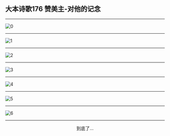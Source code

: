
## 大本诗歌176 赞美主-对他的记念
        
<div id="aplayer0"></div>

<div id="aplayer1"></div>

<div id="aplayer2"></div>

---

<img alt="0" data-original="https://cdn.jsdelivr.net/gh/k34869/shi/data/d0170/0">

---

<img alt="1" data-original="https://cdn.jsdelivr.net/gh/k34869/shi/data/d0170/1">

---

<img alt="2" data-original="https://cdn.jsdelivr.net/gh/k34869/shi/data/d0170/2">

---

<img alt="3" data-original="https://cdn.jsdelivr.net/gh/k34869/shi/data/d0170/3">

---

<img alt="4" data-original="https://cdn.jsdelivr.net/gh/k34869/shi/data/d0170/4">

---

<img alt="5" data-original="https://cdn.jsdelivr.net/gh/k34869/shi/data/d0170/5">

---

<img alt="6" data-original="https://cdn.jsdelivr.net/gh/k34869/shi/data/d0170/6">

---

<p style="text-align: center">到底了...</p>

<script src="/js/dist-view.js"></script>

<script>
MAIN.id = 'd0170';
        
const ap0 = new APlayer({
    container: document.getElementById('aplayer0'),
    volume: 1,
    loop: 'none',
    preload: 'none',
    audio: [{
        name: 'D176.mp3',
        artist: '大本诗歌',
        url: 'https://res.wx.qq.com/voice/getvoice?mediaid=MzI0NTk3MDM5M18yMjQ3NTIwODA1',
        cover: '/favicon'
    }]
});
const ap1 = new APlayer({
    container: document.getElementById('aplayer1'),
    volume: 1,
    loop: 'none',
    preload: 'none',
    audio: [{
        name: 'D176第一节领唱.mp3',
        artist: '大本诗歌',
        url: 'https://res.wx.qq.com/voice/getvoice?mediaid=MzI0NTk3MDM5M18yMjQ3NTIwODA2',
        cover: '/favicon'
    }]
});
const ap2 = new APlayer({
    container: document.getElementById('aplayer2'),
    volume: 1,
    loop: 'none',
    preload: 'none',
    audio: [{
        name: 'D176教唱版.mp3',
        artist: '大本诗歌',
        url: 'https://res.wx.qq.com/voice/getvoice?mediaid=MzI0NTk3MDM5M18yMjQ3NTIwODA3',
        cover: '/favicon'
    }]
});
</script>
